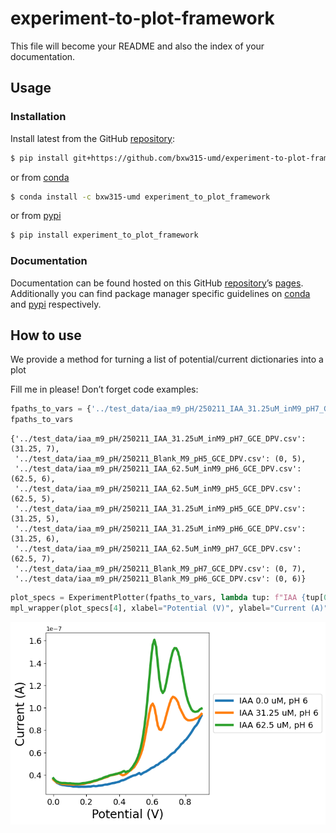 # experiment-to-plot-framework


<!-- WARNING: THIS FILE WAS AUTOGENERATED! DO NOT EDIT! -->

This file will become your README and also the index of your
documentation.

## Usage

### Installation

Install latest from the GitHub
[repository](https://github.com/bxw315-umd/experiment-to-plot-framework):

``` sh
$ pip install git+https://github.com/bxw315-umd/experiment-to-plot-framework.git
```

or from
[conda](https://anaconda.org/bxw315-umd/experiment-to-plot-framework)

``` sh
$ conda install -c bxw315-umd experiment_to_plot_framework
```

or from [pypi](https://pypi.org/project/experiment-to-plot-framework/)

``` sh
$ pip install experiment_to_plot_framework
```

### Documentation

Documentation can be found hosted on this GitHub
[repository](https://github.com/bxw315-umd/experiment-to-plot-framework)’s
[pages](https://bxw315-umd.github.io/experiment-to-plot-framework/).
Additionally you can find package manager specific guidelines on
[conda](https://anaconda.org/bxw315-umd/experiment-to-plot-framework)
and [pypi](https://pypi.org/project/experiment-to-plot-framework/)
respectively.

## How to use

We provide a method for turning a list of potential/current dictionaries
into a plot

Fill me in please! Don’t forget code examples:

``` python
fpaths_to_vars = {'../test_data/iaa_m9_pH/250211_IAA_31.25uM_inM9_pH7_GCE_DPV.csv': (31.25, 7), '../test_data/iaa_m9_pH/250211_Blank_M9_pH5_GCE_DPV.csv': (0, 5), '../test_data/iaa_m9_pH/250211_IAA_62.5uM_inM9_pH6_GCE_DPV.csv': (62.5, 6), '../test_data/iaa_m9_pH/250211_IAA_62.5uM_inM9_pH5_GCE_DPV.csv': (62.5, 5), '../test_data/iaa_m9_pH/250211_IAA_31.25uM_inM9_pH5_GCE_DPV.csv': (31.25, 5), '../test_data/iaa_m9_pH/250211_IAA_31.25uM_inM9_pH6_GCE_DPV.csv': (31.25, 6), '../test_data/iaa_m9_pH/250211_IAA_62.5uM_inM9_pH7_GCE_DPV.csv': (62.5, 7), '../test_data/iaa_m9_pH/250211_Blank_M9_pH7_GCE_DPV.csv': (0, 7), '../test_data/iaa_m9_pH/250211_Blank_M9_pH6_GCE_DPV.csv': (0, 6)}
fpaths_to_vars
```

    {'../test_data/iaa_m9_pH/250211_IAA_31.25uM_inM9_pH7_GCE_DPV.csv': (31.25, 7),
     '../test_data/iaa_m9_pH/250211_Blank_M9_pH5_GCE_DPV.csv': (0, 5),
     '../test_data/iaa_m9_pH/250211_IAA_62.5uM_inM9_pH6_GCE_DPV.csv': (62.5, 6),
     '../test_data/iaa_m9_pH/250211_IAA_62.5uM_inM9_pH5_GCE_DPV.csv': (62.5, 5),
     '../test_data/iaa_m9_pH/250211_IAA_31.25uM_inM9_pH5_GCE_DPV.csv': (31.25, 5),
     '../test_data/iaa_m9_pH/250211_IAA_31.25uM_inM9_pH6_GCE_DPV.csv': (31.25, 6),
     '../test_data/iaa_m9_pH/250211_IAA_62.5uM_inM9_pH7_GCE_DPV.csv': (62.5, 7),
     '../test_data/iaa_m9_pH/250211_Blank_M9_pH7_GCE_DPV.csv': (0, 7),
     '../test_data/iaa_m9_pH/250211_Blank_M9_pH6_GCE_DPV.csv': (0, 6)}

``` python
plot_specs = ExperimentPlotter(fpaths_to_vars, lambda tup: f"IAA {tup[0]} uM, pH {int(tup[1])}").plot_specs
mpl_wrapper(plot_specs[4], xlabel="Potential (V)", ylabel="Current (A)")
```

![](index_files/figure-commonmark/cell-3-output-1.png)
